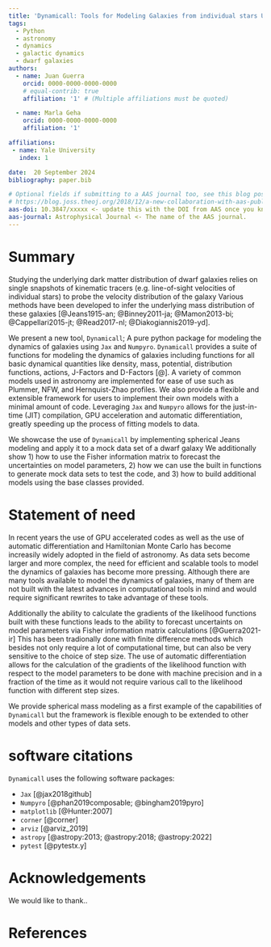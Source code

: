 ```yaml
---
title: 'Dynamicall: Tools for Modeling Galaxies from individual stars Using Jax and Numpyro'
tags:
  - Python
  - astronomy
  - dynamics
  - galactic dynamics
  - dwarf galaxies
authors:
  - name: Juan Guerra
    orcid: 0000-0000-0000-0000
    # equal-contrib: true
    affiliation: '1' # (Multiple affiliations must be quoted)

  - name: Marla Geha
    orcid: 0000-0000-0000-0000
    affiliation: '1'

affiliations:
 - name: Yale University
   index: 1

date:  20 September 2024
bibliography: paper.bib

# Optional fields if submitting to a AAS journal too, see this blog post:
# https://blog.joss.theoj.org/2018/12/a-new-collaboration-with-aas-publishing
aas-doi: 10.3847/xxxxx <- update this with the DOI from AAS once you know it.
aas-journal: Astrophysical Journal <- The name of the AAS journal.
---
```


# Summary
Studying the underlying dark matter distribution of dwarf galaxies relies on single snapshots of kinematic tracers (e.g. line-of-sight velocities of individual stars) to probe the velocity distribution of the galaxy
Various methods have been developed to infer the underlying mass distribution of these galaxies [@Jeans1915-an; @Binney2011-ja; @Mamon2013-bi; @Cappellari2015-jt; @Read2017-nl; @Diakogiannis2019-yd].


We present a new tool, `Dynamicall`; A pure python package for modeling the dynamics of galaxies using `Jax` and `Numpyro`.
`Dynamicall` provides a suite of functions for modeling the dynamics of galaxies including functions for all basic dynamical quantities like density, mass, potential, distribution functions, actions, J-Factors and D-Factors [@]. 
A variety of common models used in astronomy are implemented for ease of use such as Plummer, NFW, and Hernquist-Zhao profiles.
We also provide a flexible and extensible framework for users to implement their own models with a minimal amount of code.
Leveraging `Jax` and `Numpyro` allows for the just-in-time (JIT) compilation, GPU acceleration and automatic differentiation, greatly speeding up the process of fitting models to data.

We showcase the use of `Dynamicall` by implementing spherical Jeans modeling and apply it to a mock data set of a dwarf galaxy
We additionally show 1) how to use the Fisher information matrix to forecast the uncertainties on model parameters, 2) how we can use the built in functions to generate mock data sets to test the code, and 3) how to build additional models using the base classes provided.

# Statement of need

In recent years the use of GPU accelerated codes as well as the use of automatic differentiation and Hamiltonian Monte Carlo has become increasily widely adopted in the field of astronomy.
As data sets become larger and more complex, the need for efficient and scalable tools to model the dynamics of galaxies has become more pressing.
Although there are many tools available to model the dynamics of galaxies, many of them are not built with the latest advances in computational tools in mind and would require significant rewrites to take advantage of these tools.

Additionally the ability to calculate the gradients of the likelihood functions built with these functions leads to the ability to forecast uncertaints on model parameters via Fisher information matrix calculations [@Guerra2021-ir]
This has  been tradionally done with finite difference methods which besides not only require a lot of computational time, but can also be very sensitive to the choice of step size.
The use of automatic differentiation allows for the calculation of the gradients of the likelihood function with respect to the model parameters to be done with machine precision and in a fraction of the time as it would not require various call to the likelihood function with different step sizes.

We provide spherical mass modeling as a first example of the capabilities of `Dynamicall` but the framework is flexible enough to be extended to other models and other types of data sets.

# software citations
`Dynamicall` uses the following software packages:

- `Jax` [@jax2018github]
- `Numpyro` [@phan2019composable; @bingham2019pyro]
- `matplotlib` [@Hunter:2007]
- `corner` [@corner]
- `arviz` [@arviz_2019]
- `astropy` [@astropy:2013; @astropy:2018; @astropy:2022]
- `pytest` [@pytestx.y]

# Acknowledgements
We would like to thank..


# References